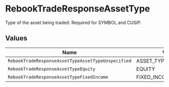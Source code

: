 # RebookTradeResponseAssetType

Type of the asset being traded. Required for SYMBOL and CUSIP.


## Values

| Name                                               | Value                                              |
| -------------------------------------------------- | -------------------------------------------------- |
| `RebookTradeResponseAssetTypeAssetTypeUnspecified` | ASSET_TYPE_UNSPECIFIED                             |
| `RebookTradeResponseAssetTypeEquity`               | EQUITY                                             |
| `RebookTradeResponseAssetTypeFixedIncome`          | FIXED_INCOME                                       |